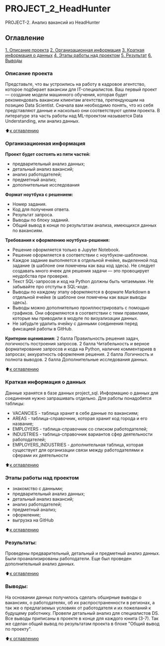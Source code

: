 # PROJECT_2_HeadHunter
PROJECT-2. Анализ вакансий из HeadHunter
## Оглавление
[1. Описание проекта](https://github.com/BNastya8/PROJECT2/edit/main/README.md#Описание-проекта)
[2. Организационная информация](https://github.com/BNastya8//PROJECT2/edit/main/README.md#Организационная-информация)
[3. Краткая информация о данных](https://github.com/BNastya8//PROJECT2/edit/main/README.md#Краткая-информация-о-данных)
[4. Этапы работы над проектом](https://github.com/BNastya8/PROJECT2/edit/main/README.md#Этапы-работы-над-проектом)
[5. Результат](https://github.com/BNastya8/PROJECT2/tree/main/README.md#Результат)
[6. Выводы](https://github.com/BNastya8/PROJECT2/edit/main/README.md#Выводы)


### Описание проекта
Представьте, что вы устроились на работу в кадровое агентство, которое подбирает вакансии для IT-специалистов. Ваш первый проект — создание модели машинного обучения, которая будет рекомендовать вакансии клиентам агентства, претендующим на позицию Data Scientist. Сначала вам необходимо понять, что из себя представляют данные и насколько они соответствуют целям проекта. В литературе эта часть работы над ML-проектом называется Data Understanding, или анализ данных.

:arrow_up:[к оглавлению](https://github.com/BNastya8/PROJECT2/edit/main/README.md##Оглавление)


### Организационная информация
**Проект будет состоять из пяти частей:**
- предварительный анализ данных;
- детальный анализ вакансий;
- анализ работодателей;
- предметный анализ;
- дополнительные исследования

**Формат ноутбука с решением:**
- Номер задания.
- Код для получения ответа.
- Результат запроса.
- Выводы по блоку заданий.
- Общий вывод в конце по результатам анализа, имеющихся данных по вакансиям.

**Требования к оформлению ноутбука-решения:**
- Решение оформляется только в Jupyter Notebook.
- Решение оформляется в соответствии с ноутбуком-шаблоном.
- Каждое задание выполняется в отдельной ячейке, выделенной под задание (в шаблоне они помечены как ваш код здесь). Не следует создавать много ячеек для решения задачи — это провоцирует неудобства при проверке.
- Текст SQL-запросов и код на Python должны быть читаемыми. Не забывайте про отступы в SQL-коде.
- Выводы по каждому этапу оформляются в формате Markdown в отдельной ячейке (в шаблоне они помечены как ваши выводы здесь).
- Выводы можно дополнительно проиллюстрировать с помощью графиков. Они оформляются в соответствии с теми правилами, которые мы приводили в модуле по визуализации данных.
- Не забудьте удалить ячейку с данными соединения перед фиксацией работы в GitHub.

**Критерии оценивания:**
2 балла	Правильность решения задач, логичность построения запросов.
2 балла	Читабельность и верное форматирование запросов и кода на Python, наличие комментариев в запросах; аккуратность оформления решения.
2 балла	Логичность и полнота выводов.
2 балла	Дополнительные исследования данных.

:arrow_up:[к оглавлению](https://github.com/BNastya8/PROJECT2/edit/main/README.md##Оглавление)

### Краткая информация о данных
Данные хранятся в базе данных project_sql. Информацию о данных для соединения нужно запрашивать отдельно.
Для работы понадобятся таблицы: 
- VACANCIES - таблица хранит в себе данные по вакансиям;
- AREAS - таблица-справочник, которая хранит код города и его название;
- EMPLOYERS - таблица-справочник со списком работодателей;
- INDUSTRIES - таблица-справочник вариантов сфер деятельности работодателей;
- EMPLOYERS_INDUSTRIES - дополнительная таблица, которая существует для организации связи между работодателями и сферами их деятельности
  
:arrow_up:[к оглавлению](https://github.com/BNastya8/PROJECT2/edit/main/README.md##Оглавление)


### Этапы работы над проектом  
- знакомство с данными;
- предварительный анализ данных;
- детальный анализ вакансий;
- анализ работодателей;
- предметный анализ;
- оформление;
- выгрузка на GitHub

:arrow_up:[к оглавлению](https://github.com/BNastya8/PROJECT2/edit/main/README.md##Оглавление)



### Результаты:  
Проведены предварительный, детальный и предметный анализ данных. Были проанализированы работодатели. Еще был проведен дополнительный анализ данных.

:arrow_up:[к оглавлению](https://github.com/BNastya8/PROJECT2/edit/main/README.md##Оглавление)


### Выводы:  
На основании данных получилось сделать обширные выводы о вакансиях, о работодателях, об их распространенности в регионах, а так же о предлагаемых условиях от работодателя и их пожеланий к будущему работнику. Провели детальный анализ для специалистов DS. Все выводы приписаны в проекте в конце для каждого юнита (3-7). Так же сделан общий вывод по результатам проекта в блоке "Общий вывод по проекту".

:arrow_up:[к оглавлению](https://github.com/BNastya8/PROJECT2/edit/main/README.md##Оглавление)
